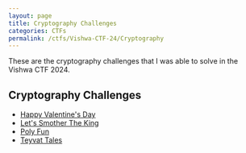 ```yaml
---
layout: page
title: Cryptography Challenges
categories: CTFs
permalink: /ctfs/Vishwa-CTF-24/Cryptography
---
```


These are the cryptography challenges that I was able to solve in the Vishwa CTF 2024.

## Cryptography Challenges
- [Happy Valentine's Day](./happy-valentines-day)
- [Let's Smother The King](./smother-the-king)
- [Poly Fun](./poly-fun)
- [Teyvat Tales](./teyvat-tales)
